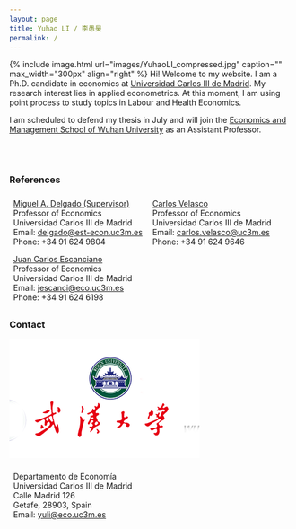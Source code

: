 ```yaml
---
layout: page
title: Yuhao LI / 李愚昊
permalink: /
---
```

<html>
<head>
<!-- Global site tag (gtag.js) - Google Analytics -->
<script async src="https://www.googletagmanager.com/gtag/js?id=UA-123587654-1"></script>
<script>
  window.dataLayer = window.dataLayer || [];
  function gtag(){dataLayer.push(arguments);}
  gtag('js', new Date());

  gtag('config', 'UA-123587654-1');
</script>

<!-- Hotjar Tracking Code for https://yuhaoli-academic.github.io -->
<script>
    (function(h,o,t,j,a,r){
        h.hj=h.hj||function(){(h.hj.q=h.hj.q||[]).push(arguments)};
        h._hjSettings={hjid:1099052,hjsv:6};
        a=o.getElementsByTagName('head')[0];
        r=o.createElement('script');r.async=1;
        r.src=t+h._hjSettings.hjid+j+h._hjSettings.hjsv;
        a.appendChild(r);
    })(window,document,'https://static.hotjar.com/c/hotjar-','.js?sv=');
</script>

</head>
</html>
{% include image.html url="images/YuhaoLI_compressed.jpg" caption="" max_width="300px" align="right" %}
Hi! Welcome to my website. I am a Ph.D. candidate in economics at <a href="http://economics.uc3m.es/" target="_blank">Universidad Carlos III de Madrid</a>. My research interest lies in applied econometrics.
At this moment, I am using point process to study topics in Labour and Health Economics.   

I am scheduled to defend my thesis in July and will join the <a href="http://ems.whu.edu.cn/EN/" target="_blank"> Economics and Management School of Wuhan University</a> as an Assistant Professor.
<p> <br/> <br/> </p>

### References

<style>
.ref {
    list-style-type: none;
    text-align: left;
    margin: 0;
    padding: 0;
    
}

.ref li {
    display: inline-block;
    text-align: left;
    padding: 7px;
}

.contact {
    list-style-type: none;
    text-align: left;
    margin: 0;
    padding: 0;
    
}

.contact li {
    display: inline-block;
    text-align: left;
    padding: 7px;
}
</style>

<ul class="ref">
  <li> <a href="http://economics.uc3m.es/personal/miguel-angel-delgado/" target="_blank">Miguel A. Delgado (Supervisor)</a> <br/> Professor of Economics <br/> Universidad Carlos III de Madrid <br/> Email: <a href="mailto:delgado@est-econ.uc3m.es">delgado@est-econ.uc3m.es</a> <br/> Phone: +34 91 624 9804</li>
  <li><a href="http://economics.uc3m.es/personal/carlos-velasco/" target="_blank">Carlos Velasco</a> <br/> Professor of Economics <br/> Universidad Carlos III de Madrid <br/> Email: <a href="mailto:carlos.velasco@uc3m.es">carlos.velasco@uc3m.es</a> <br/> Phone: +34 91 624 9646 </li> <br/>
  <li><a href="http://economics.uc3m.es/personal/juan-carlos-escanciano/" target="_blank">Juan Carlos Escanciano</a> <br/> Professor of Economics <br/> Universidad Carlos III de Madrid <br/> Email: <a href="mailto:jescanci@eco.uc3m.es">jescanci@eco.uc3m.es</a> <br/> Phone: +34 91 624 6198</li> 
</ul>

### Contact
<dl class="captioned-img alignright" style="max-width:500px">

<dt><a href="http://www.whu.edu.cn/" target="_blank"><img src="https://raw.githubusercontent.com/yuhaoli-academic/yuhaoli-academic.github.io/master/images/wuhanlogo.png" alt="" /></a></dt>


<dd></dd>

</dl>

<ul class="contact">
  <li> Departamento de Economía <br/> Universidad Carlos III de Madrid <br /> Calle Madrid 126 <br /> Getafe, 28903, Spain <br /> Email: <a href="mailto:yuli@eco.uc3m.es">yuli@eco.uc3m.es</a> </li>
</ul>





